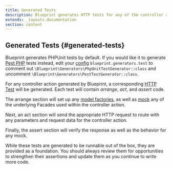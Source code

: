 ```yaml
---
title: Generated Tests
description: Blueprint generates HTTP tests for any of the controller actions you define.
extends: _layouts.documentation
section: content
---
```

## Generated Tests {#generated-tests}

Blueprint generates PHPUnit tests by default. If you would like it to generate [Pest PHP](https://pestphp.com/) tests instead, edit your [config](/docs/advanced-configuration) `blueprint.generators.test` to comment out `\Blueprint\Generators\PhpUnitTestGenerator::class` and uncomment `\Blueprint\Generators\PestTestGenerator::class`.

For any controller action generated by Blueprint, a corresponding [HTTP Test](https://laravel.com/docs/http-tests) will be generated. Each test will contain _arrange_, _act_, and _assert_ code.

The arrange section will set up any [model factories](https://laravel.com/docs/database-testing#using-factories), as well as [mock](https://laravel.com/docs/mocking) any of the underlying Facades used within the controller action.

Next, an act section will send the appropriate HTTP request to route with any parameters and request data for the controller action.

Finally, the assert section will verify the response as well as the behavior for any mock.

While these tests are generated to be runnable out of the box, they are provided as a foundation. You should always review them for opportunities to strengthen their assertions and update them as you continue to write more code.
